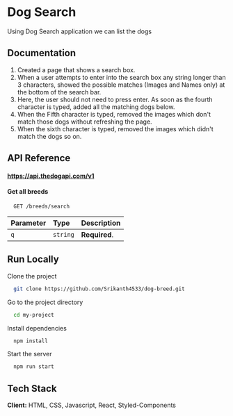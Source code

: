 
# Dog Search

Using Dog Search application we can list the dogs


## Documentation

1. Created a page that shows a search box.
2. When a user attempts to enter into the search box any string longer than 3 characters, showed the possible matches (Images and Names only) at the bottom of the search bar.
3. Here, the user should not need to press enter. As soon as the fourth character is typed, added all the matching dogs below.
4. When the Fifth character is typed, removed the images which don't match those dogs without refreshing the page.
5. When the sixth character is typed, removed the images which didn't match the dogs so on.
## API Reference

#### https://api.thedogapi.com/v1

#### Get all breeds

```http
  GET /breeds/search
```

| Parameter | Type     | Description                |
| :-------- | :------- | :------------------------- |
| `q` | `string` | **Required**. |




## Run Locally

Clone the project

```bash
  git clone https://github.com/Srikanth4533/dog-breed.git
```

Go to the project directory

```bash
  cd my-project
```

Install dependencies

```bash
  npm install
```

Start the server

```bash
  npm run start
```


## Tech Stack

**Client:** HTML, CSS, Javascript, React, Styled-Components

